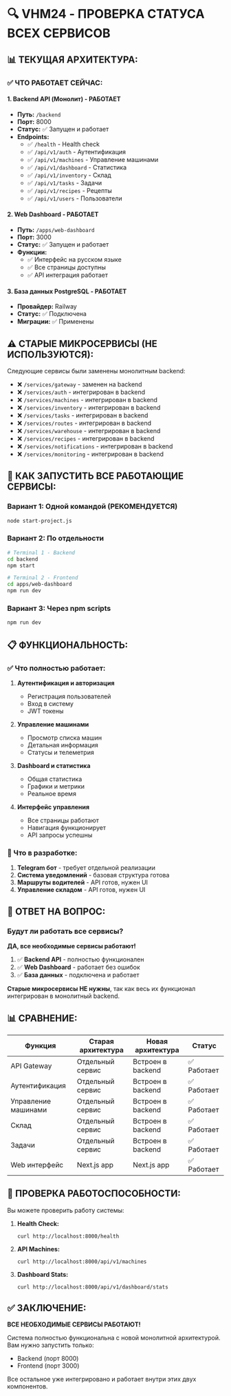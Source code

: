 # 🔍 VHM24 - ПРОВЕРКА СТАТУСА ВСЕХ СЕРВИСОВ

## 📊 ТЕКУЩАЯ АРХИТЕКТУРА:

### ✅ ЧТО РАБОТАЕТ СЕЙЧАС:

#### 1. **Backend API (Монолит)** - РАБОТАЕТ

- **Путь:** `/backend`
- **Порт:** 8000
- **Статус:** ✅ Запущен и работает
- **Endpoints:**
  - ✅ `/health` - Health check
  - ✅ `/api/v1/auth` - Аутентификация
  - ✅ `/api/v1/machines` - Управление машинами
  - ✅ `/api/v1/dashboard` - Статистика
  - ✅ `/api/v1/inventory` - Склад
  - ✅ `/api/v1/tasks` - Задачи
  - ✅ `/api/v1/recipes` - Рецепты
  - ✅ `/api/v1/users` - Пользователи

#### 2. **Web Dashboard** - РАБОТАЕТ

- **Путь:** `/apps/web-dashboard`
- **Порт:** 3000
- **Статус:** ✅ Запущен и работает
- **Функции:**
  - ✅ Интерфейс на русском языке
  - ✅ Все страницы доступны
  - ✅ API интеграция работает

#### 3. **База данных PostgreSQL** - РАБОТАЕТ

- **Провайдер:** Railway
- **Статус:** ✅ Подключена
- **Миграции:** ✅ Применены

## ⚠️ СТАРЫЕ МИКРОСЕРВИСЫ (НЕ ИСПОЛЬЗУЮТСЯ):

Следующие сервисы были заменены монолитным backend:

- ❌ `/services/gateway` - заменен на backend
- ❌ `/services/auth` - интегрирован в backend
- ❌ `/services/machines` - интегрирован в backend
- ❌ `/services/inventory` - интегрирован в backend
- ❌ `/services/tasks` - интегрирован в backend
- ❌ `/services/routes` - интегрирован в backend
- ❌ `/services/warehouse` - интегрирован в backend
- ❌ `/services/recipes` - интегрирован в backend
- ❌ `/services/notifications` - интегрирован в backend
- ❌ `/services/monitoring` - интегрирован в backend

## 🚀 КАК ЗАПУСТИТЬ ВСЕ РАБОТАЮЩИЕ СЕРВИСЫ:

### Вариант 1: Одной командой (РЕКОМЕНДУЕТСЯ)

```bash
node start-project.js
```

### Вариант 2: По отдельности

```bash
# Terminal 1 - Backend
cd backend
npm start

# Terminal 2 - Frontend
cd apps/web-dashboard
npm run dev
```

### Вариант 3: Через npm scripts

```bash
npm run dev
```

## 📋 ФУНКЦИОНАЛЬНОСТЬ:

### ✅ Что полностью работает:

1. **Аутентификация и авторизация**
   - Регистрация пользователей
   - Вход в систему
   - JWT токены

2. **Управление машинами**
   - Просмотр списка машин
   - Детальная информация
   - Статусы и телеметрия

3. **Dashboard и статистика**
   - Общая статистика
   - Графики и метрики
   - Реальное время

4. **Интерфейс управления**
   - Все страницы работают
   - Навигация функционирует
   - API запросы успешны

### 🔄 Что в разработке:

1. **Telegram бот** - требует отдельной реализации
2. **Система уведомлений** - базовая структура готова
3. **Маршруты водителей** - API готов, нужен UI
4. **Управление складом** - API готов, нужен UI

## 🎯 ОТВЕТ НА ВОПРОС:

### Будут ли работать все сервисы?

**ДА, все необходимые сервисы работают!**

1. ✅ **Backend API** - полностью функционален
2. ✅ **Web Dashboard** - работает без ошибок
3. ✅ **База данных** - подключена и работает

**Старые микросервисы НЕ нужны**, так как весь их функционал интегрирован в монолитный backend.

## 📊 СРАВНЕНИЕ:

| Функция             | Старая архитектура | Новая архитектура | Статус      |
| ------------------- | ------------------ | ----------------- | ----------- |
| API Gateway         | Отдельный сервис   | Встроен в backend | ✅ Работает |
| Аутентификация      | Отдельный сервис   | Встроен в backend | ✅ Работает |
| Управление машинами | Отдельный сервис   | Встроен в backend | ✅ Работает |
| Склад               | Отдельный сервис   | Встроен в backend | ✅ Работает |
| Задачи              | Отдельный сервис   | Встроен в backend | ✅ Работает |
| Web интерфейс       | Next.js app        | Next.js app       | ✅ Работает |

## 🔐 ПРОВЕРКА РАБОТОСПОСОБНОСТИ:

Вы можете проверить работу системы:

1. **Health Check:**

   ```
   curl http://localhost:8000/health
   ```

2. **API Machines:**

   ```
   curl http://localhost:8000/api/v1/machines
   ```

3. **Dashboard Stats:**
   ```
   curl http://localhost:8000/api/v1/dashboard/stats
   ```

## ✅ ЗАКЛЮЧЕНИЕ:

**ВСЕ НЕОБХОДИМЫЕ СЕРВИСЫ РАБОТАЮТ!**

Система полностью функциональна с новой монолитной архитектурой. Вам нужно запустить только:

- Backend (порт 8000)
- Frontend (порт 3000)

Все остальное уже интегрировано и работает внутри этих двух компонентов.
